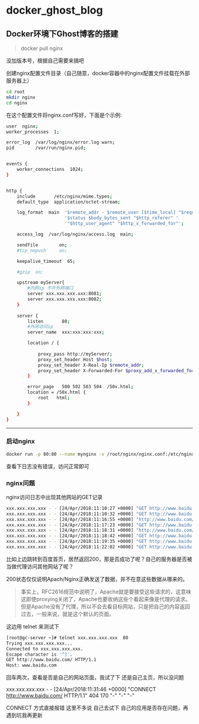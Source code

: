 # docker_ghost_blog

## Docker环境下Ghost博客的搭建

> docker pull nginx

没加版本号，根据自己需要来搞吧

创建nginx配置文件目录（自己随意，docker容器中的nginx配置文件挂载在外部服务器上）

```sh
cd root
mkdir nginx
cd nginx
```

在这个配置文件将nginx.conf写好，下面是个示例:

```sh
user  nginx;
worker_processes  1;

error_log  /var/log/nginx/error.log warn;
pid        /var/run/nginx.pid;


events {
    worker_connections  1024;
}


http {
    include       /etc/nginx/mime.types;
    default_type  application/octet-stream;

    log_format  main  '$remote_addr - $remote_user [$time_local] "$request" '
                      '$status $body_bytes_sent "$http_referer" '
                      '"$http_user_agent" "$http_x_forwarded_for"';

    access_log  /var/log/nginx/access.log  main;

    sendfile        on;
    #tcp_nopush     on;

    keepalive_timeout  65;

    #gzip  on;

    upstream myServer{
		#内网ip 不开外网端口
        server xxx.xxx.xxx.xxx:8081;
        server xxx.xxx.xxx.xxx:8082;
    }
	
	server {
        listen       80;
		#外网访问ip
        server_name  xxx:xxx:xxx:xxx;

        location / {
            
            proxy_pass http://myServer/;
			proxy_set_header Host $host;
            proxy_set_header X-Real-Ip $remote_addr;
            proxy_set_header X-Forwarded-For $proxy_add_x_forwarded_for;
        }

        error_page   500 502 503 504  /50x.html;
        location = /50x.html {
            root   html;
        }

    }
}
```

---

###  启动nginx

```sh
docker run -p 80:80 --name mynginx -v /root/nginx/nginx.conf:/etc/nginx/nginx.conf -d docker.io/nginx
```

查看下日志没有错误，访问正常即可

### nginx问题

nginx访问日志中出现其他网站的GET记录

```sh
xxx.xxx.xxx.xxx - - [24/Apr/2018:11:10:27 +0000] "GET http://www.baidu.com/cache/global/img/gs.gif" 301 0 "-" "-" "-"
xxx.xxx.xxx.xxx - - [24/Apr/2018:11:10:32 +0000] "GET http://www.baidu.com/cache/global/img/gs.gif" 301 0 "-" "-" "-"
xxx.xxx.xxx.xxx - - [24/Apr/2018:11:16:55 +0000] "http://www.baidu.com/cache/global/img/gs.gif" 400 174 "-" "-" "-"
xxx.xxx.xxx.xxx - - [24/Apr/2018:11:17:23 +0000] "GET http://www.baidu.com/cache/global/img/gs.gif" 301 0 "-" "-" "-"
xxx.xxx.xxx.xxx - - [24/Apr/2018:11:18:31 +0000] "http://www.baidu.com/" 400 174 "-" "-" "-"
xxx.xxx.xxx.xxx - - [24/Apr/2018:11:18:42 +0000] "GET http://www.baidu.com/" 200 8856 "-" "-" "-"
xxx.xxx.xxx.xxx - - [24/Apr/2018:11:19:35 +0000] "GET http://www.baidu.com/ HTTP/1.1" 200 8645 "-" "-" "-"
xxx.xxx.xxx.xxx - - [24/Apr/2018:11:22:02 +0000] "GET http://www.baidu.com/ HTTP/1.1" 200 8856 "-" "-" "-"
```

比如上边跳转到百度首页，居然返回200，那是否成功了呢？自己的服务器是否被当做代理访问其他网站了呢？

200状态仅仅说明Apach/Nginx正确发送了数据，并不在意这些数据从哪来的。

> 事实上，RFC2616规范中说明了，Apache就是要接受这些请求的，这意味这即使proxying关闭了，Apache也要收纳这些个看起来像是代理的请求。
> 但是Apache没有了代理，所以不会去看目标网站，只是把自己的内容返回过去，一般来说，就是这个默认的页面。


这边用 telnet 来测试下

```sh
[root@gc-server ~]# telnet xxx.xxx.xxx.xxx  80
Trying xxx.xxx.xxx.xxx...
Connected to xxx.xxx.xxx.xxx.
Escape character is '^]'.
GET http://www.baidu.com/ HTTP/1.1
Host: www.baidu.com
```

回车两次，查看是否是自己的网站页面，我试了下 还是自己主页，所以没问题


xxx.xxx.xxx.xxx - - [24/Apr/2018:11:31:46 +0000] "CONNECT  http://www.baidu.com/ HTTP/1.1" 404 170 "-" "-" "-"

CONNECT 方式直接报错 这里不多说 自己去试下 自己的应用是否存在问题，再遇到坑我再更新